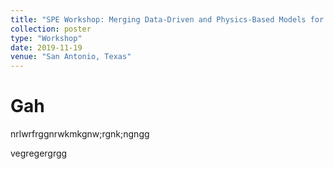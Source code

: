 ```yaml
---
title: "SPE Workshop: Merging Data-Driven and Physics-Based Models for Enhanced Reservoir Insights and Predictions"
collection: poster
type: "Workshop"
date: 2019-11-19 
venue: "San Antonio, Texas"
---
```



# Gah
nrlwrfrggnrwkmkgnw;rgnk;ngngg

vegregergrgg
